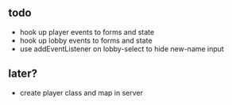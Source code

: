 ## todo

- hook up player events to forms and state
- hook up lobby events to forms and state
- use addEventListener on lobby-select to hide new-name input

## later?

- create player class and map in server
